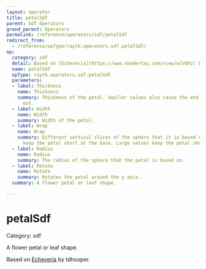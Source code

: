 ```yaml
---
layout: operator
title: petalSdf
parent: Sdf Operators
grand_parent: Operators
permalink: /reference/operators/sdf/petalSdf
redirect_from:
  - /reference/opType/raytk.operators.sdf.petalSdf/
op:
  category: sdf
  detail: Based on [Echeveria](https://www.shadertoy.com/view/wlVGRz) by tdhooper.
  name: petalSdf
  opType: raytk.operators.sdf.petalSdf
  parameters:
  - label: Thickness
    name: Thickness
    summary: Thickness of the petal. Smaller values also cause the end to flatten
      out.
  - label: Width
    name: Width
    summary: Width of the petal.
  - label: Wrap
    name: Wrap
    summary: Different vertical slices of the sphere that it is based on. Low values
      keep the petal short at the base. Large values keep the petal short at the top.
  - label: Radius
    name: Radius
    summary: The radius of the sphere that the petal is based on.
  - label: Rotate
    name: Rotate
    summary: Rotates the petal around the y axis.
  summary: A flower petal or leaf shape.

---
```


# petalSdf

Category: sdf



A flower petal or leaf shape.

Based on [Echeveria](https://www.shadertoy.com/view/wlVGRz) by tdhooper.